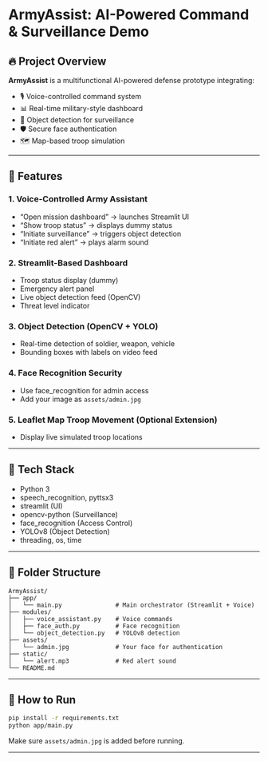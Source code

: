 
# ArmyAssist: AI-Powered Command & Surveillance Demo

## 🔥 Project Overview
**ArmyAssist** is a multifunctional AI-powered defense prototype integrating:
- 🎙️ Voice-controlled command system
- 📊 Real-time military-style dashboard
- 🎯 Object detection for surveillance
- 🛡️ Secure face authentication
- 🗺️ Map-based troop simulation

---

## 🚀 Features

### 1. Voice-Controlled Army Assistant
- “Open mission dashboard” → launches Streamlit UI
- “Show troop status” → displays dummy status
- “Initiate surveillance” → triggers object detection
- “Initiate red alert” → plays alarm sound

### 2. Streamlit-Based Dashboard
- Troop status display (dummy)
- Emergency alert panel
- Live object detection feed (OpenCV)
- Threat level indicator

### 3. Object Detection (OpenCV + YOLO)
- Real-time detection of soldier, weapon, vehicle
- Bounding boxes with labels on video feed

### 4. Face Recognition Security
- Use face_recognition for admin access
- Add your image as `assets/admin.jpg`

### 5. Leaflet Map Troop Movement (Optional Extension)
- Display live simulated troop locations

---

## 🧠 Tech Stack
- Python 3
- speech_recognition, pyttsx3
- streamlit (UI)
- opencv-python (Surveillance)
- face_recognition (Access Control)
- YOLOv8 (Object Detection)
- threading, os, time

---

## 📁 Folder Structure
```
ArmyAssist/
├── app/
│   └── main.py               # Main orchestrator (Streamlit + Voice)
├── modules/
│   ├── voice_assistant.py    # Voice commands
│   ├── face_auth.py          # Face recognition
│   └── object_detection.py   # YOLOv8 detection
├── assets/
│   └── admin.jpg             # Your face for authentication
├── static/
│   └── alert.mp3             # Red alert sound
└── README.md
```

---

## 🧪 How to Run
```bash
pip install -r requirements.txt
python app/main.py
```

Make sure `assets/admin.jpg` is added before running.

---
